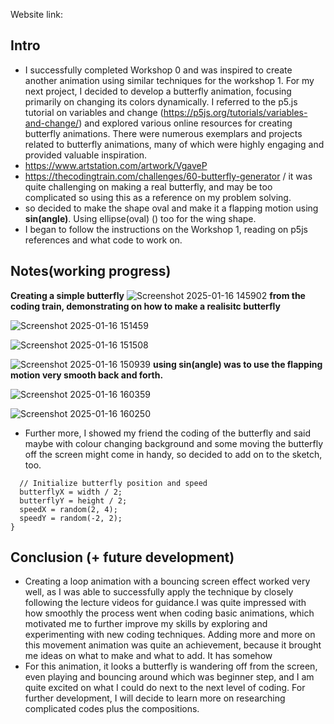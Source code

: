 Website link: 

## Intro

- I successfully completed Workshop 0 and was inspired to create another animation using similar techniques for the workshop 1. For my next project, I decided to develop a butterfly animation, focusing primarily on changing its colors dynamically. I referred to the p5.js tutorial on variables and change (https://p5js.org/tutorials/variables-and-change/) and explored various online resources for creating butterfly animations. There were numerous exemplars and projects related to butterfly animations, many of which were highly engaging and provided valuable inspiration.
- https://www.artstation.com/artwork/VgaveP
- https://thecodingtrain.com/challenges/60-butterfly-generator / it was quite challenging on making a real butterfly, and may be too complicated so using this as a reference on my problem solving.
- so decided to make the shape oval and make it a flapping motion using **sin(angle)**. Using ellipse(oval) () too for the wing shape. 
- I began to follow the instructions on the Workshop 1, reading on p5js references and what code to work on.


## Notes(working progress)
**Creating a simple butterfly**
![Screenshot 2025-01-16 145902](https://github.com/user-attachments/assets/ecc8e3d3-ebd6-4c21-bfbd-07839642836a)
**from the coding train, demonstrating on how to make a realisitc butterfly**

![Screenshot 2025-01-16 151459](https://github.com/user-attachments/assets/5e9bd9c0-b0d8-4cf9-8dca-0796b4a0c679)

![Screenshot 2025-01-16 151508](https://github.com/user-attachments/assets/d2d382ab-1d36-4201-b097-8fea534dcd44)

![Screenshot 2025-01-16 150939](https://github.com/user-attachments/assets/b257fd8e-1f2f-46c9-8500-91956219abc1)
**using sin(angle) was to use the flapping motion very smooth back and forth.**

![Screenshot 2025-01-16 160359](https://github.com/user-attachments/assets/d6a0605a-9dd0-4958-9ada-c85b01dd6343)

![Screenshot 2025-01-16 160250](https://github.com/user-attachments/assets/3adcbb97-3d10-4589-9576-434a691f2e34)

- Further more, I showed my friend the coding of the butterfly and said maybe with colour changing background and some moving the butterfly off the screen might come in handy, so decided to add on to the sketch, too.
  
```
  // Initialize butterfly position and speed
  butterflyX = width / 2;
  butterflyY = height / 2;
  speedX = random(2, 4);
  speedY = random(-2, 2);
}
```

## Conclusion (+ future development)

- Creating a loop animation with a bouncing screen effect worked very well, as I was able to successfully apply the technique by closely following the lecture videos for guidance.I was quite impressed with how smoothly the process went when coding basic animations, which motivated me to further improve my skills by exploring and experimenting with new coding techniques. Adding more and more on this movement animation was quite an achievement, because it brought me ideas on what to make and what to add. It has somehow 
- For this animation, it looks a butterfly is wandering off from the screen, even playing and bouncing around which was beginner step, and I am quite excited on what I could do next to the next level of coding. For further development, I will decide to learn more on researching complicated codes plus the compositions. 
